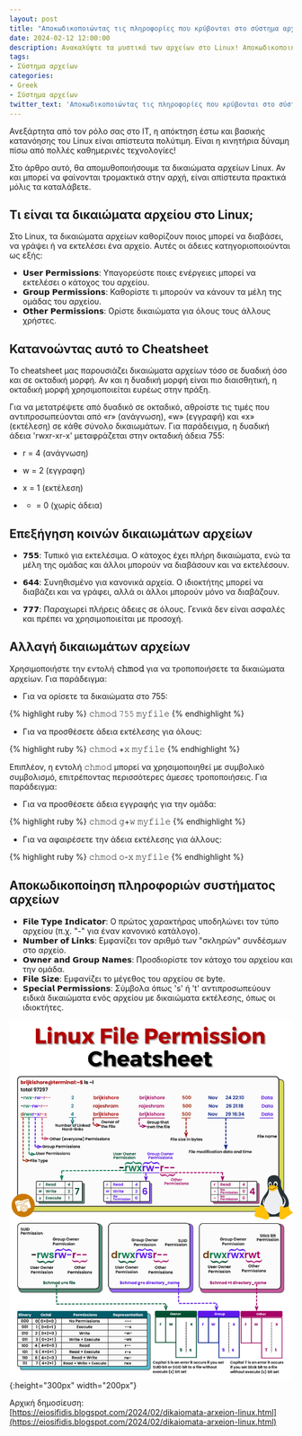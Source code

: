 ```yaml
---
layout: post
title: "Αποκωδικοποιώντας τις πληροφορίες που κρύβονται στο σύστημα αρχείων του Linux"
date: 2024-02-12 12:00:00
description: Ανακαλύψτε τα μυστικά των αρχείων στο Linux! Αποκωδικοποιήστε τις κρυμμένες πληροφορίες και βελτιώστε την κατανόησή σας για το σύστημα αρχείων.
tags:
- Σύστημα αρχείων
categories:
- Greek
- Σύστημα αρχείων
twitter_text: 'Αποκωδικοποιώντας τις πληροφορίες που κρύβονται στο σύστημα αρχείων του Linux'
---
```


Ανεξάρτητα από τον ρόλο σας στο IT, η απόκτηση έστω και βασικής κατανόησης του Linux είναι απίστευτα πολύτιμη. Είναι η κινητήρια δύναμη πίσω από πολλές καθημερινές τεχνολογίες!  
  
Στο άρθρο αυτό, θα απομυθοποιήσουμε τα δικαιώματα αρχείων Linux. Αν και μπορεί να φαίνονται τρομακτικά στην αρχή, είναι απίστευτα πρακτικά μόλις τα καταλάβετε.  
  
## Τι είναι τα δικαιώματα αρχείου στο Linux;

Στο Linux, τα δικαιώματα αρχείων καθορίζουν ποιος μπορεί να διαβάσει, να γράψει ή να εκτελέσει ένα αρχείο. Αυτές οι άδειες κατηγοριοποιούνται ως εξής:  
  
* 𝗨𝘀𝗲𝗿 𝗣𝗲𝗿𝗺𝗶𝘀𝘀𝗶𝗼𝗻𝘀: Υπαγορεύστε ποιες ενέργειες μπορεί να εκτελέσει ο κάτοχος του αρχείου.  
* 𝗚𝗿𝗼𝘂𝗽 𝗣𝗲𝗿𝗺𝗶𝘀𝘀𝗶𝗼𝗻𝘀: Καθορίστε τι μπορούν να κάνουν τα μέλη της ομάδας του αρχείου.  
* 𝗢𝘁𝗵𝗲𝗿 𝗣𝗲𝗿𝗺𝗶𝘀𝘀𝗶𝗼𝗻𝘀: Ορίστε δικαιώματα για όλους τους άλλους χρήστες.  
  

## Κατανοώντας αυτό το Cheatsheet

Το cheatsheet μας παρουσιάζει δικαιώματα αρχείων τόσο σε δυαδική όσο και σε οκταδική μορφή. Αν και η δυαδική μορφή είναι πιο διαισθητική, η οκταδική μορφή χρησιμοποιείται ευρέως στην πράξη.  
  
Για να μετατρέψετε από δυαδικό σε οκταδικό, αθροίστε τις τιμές που αντιπροσωπεύονται από «r» (ανάγνωση), «w» (εγγραφή) και «x» (εκτέλεση) σε κάθε σύνολο δικαιωμάτων. Για παράδειγμα, η δυαδική άδεια 'rwxr-xr-x' μεταφράζεται στην οκταδική άδεια 755:  
  
* r = 4 (ανάγνωση)  
   
* w = 2 (εγγραφη)  
  
* x = 1 (εκτέλεση)  
  
* - = 0 (χωρίς άδεια)  
  

## Επεξήγηση κοινών δικαιωμάτων αρχείων

* 𝟳𝟱𝟱: Τυπικό για εκτελέσιμα. Ο κάτοχος έχει πλήρη δικαιώματα, ενώ τα μέλη της ομάδας και άλλοι μπορούν να διαβάσουν και να εκτελέσουν.  
  
* 𝟲𝟰𝟰: Συνηθισμένο για κανονικά αρχεία. Ο ιδιοκτήτης μπορεί να διαβάζει και να γράφει, αλλά οι άλλοι μπορούν μόνο να διαβάζουν.  
  
* 𝟳𝟳𝟳: Παραχωρεί πλήρεις άδειες σε όλους. Γενικά δεν είναι ασφαλές και πρέπει να χρησιμοποιείται με προσοχή.  
  

## Αλλαγή δικαιωμάτων αρχείων

Χρησιμοποιήστε την εντολή **𝚌𝚑𝚖𝚘𝚍** για να τροποποιήσετε τα δικαιώματα αρχείων. Για παράδειγμα:  
  
* Για να ορίσετε τα δικαιώματα στο 755:

{% highlight ruby %}
𝚌𝚑𝚖𝚘𝚍 𝟽𝟻𝟻 𝚖𝚢𝚏𝚒𝚕𝚎
{% endhighlight %}
  
* Για να προσθέσετε άδεια εκτέλεσης για όλους:

{% highlight ruby %}
𝚌𝚑𝚖𝚘𝚍 +𝚡 𝚖𝚢𝚏𝚒𝚕𝚎
{% endhighlight %}
  
Επιπλέον, η εντολή 𝚌𝚑𝚖𝚘𝚍 μπορεί να χρησιμοποιηθεί με συμβολικό συμβολισμό, επιτρέποντας περισσότερες άμεσες τροποποιήσεις. Για παράδειγμα:  
  
* Για να προσθέσετε άδεια εγγραφής για την ομάδα:

{% highlight ruby %}
𝚌𝚑𝚖𝚘𝚍 𝚐+𝚠 𝚖𝚢𝚏𝚒𝚕𝚎
{% endhighlight %}

* Για να αφαιρέσετε την άδεια εκτέλεσης για άλλους:

{% highlight ruby %}
𝚌𝚑𝚖𝚘𝚍 𝚘-𝚡 𝚖𝚢𝚏𝚒𝚕𝚎
{% endhighlight %}
  

## Aποκωδικοποίηση πληροφοριών συστήματος αρχείων

* 𝗙𝗶𝗹𝗲 𝗧𝘆𝗽𝗲 𝗜𝗻𝗱𝗶𝗰𝗮𝘁𝗼𝗿: Ο πρώτος χαρακτήρας υποδηλώνει τον τύπο αρχείου (π.χ. "-" για έναν κανονικό κατάλογο).  
* 𝗡𝘂𝗺𝗯𝗲𝗿 𝗼𝗳 𝗟𝗶𝗻𝗸𝘀: Εμφανίζει τον αριθμό των "σκληρών" συνδέσμων στο αρχείο.  
* 𝗢𝘄𝗻𝗲𝗿 𝗮𝗻𝗱 𝗚𝗿𝗼𝘂𝗽 𝗡𝗮𝗺𝗲𝘀: Προσδιορίστε τον κάτοχο του αρχείου και την ομάδα.  
* 𝗙𝗶𝗹𝗲 𝗦𝗶𝘇𝗲: Εμφανίζει το μέγεθος του αρχείου σε byte.  
* 𝗦𝗽𝗲𝗰𝗶𝗮𝗹 𝗣𝗲𝗿𝗺𝗶𝘀𝘀𝗶𝗼𝗻𝘀: Σύμβολα όπως 's' ή 't' αντιπροσωπεύουν ειδικά δικαιώματα ενός αρχείου με δικαιώματα εκτέλεσης, όπως οι ιδιοκτήτες.  

![File Permissions](/post_images/fileSystem/file-permissions.gif "File Permissions"){:height="300px" width="200px"}

Αρχική δημοσίευση:  
[https://eiosifidis.blogspot.com/2024/02/dikaiomata-arxeion-linux.html](https://eiosifidis.blogspot.com/2024/02/dikaiomata-arxeion-linux.html)
